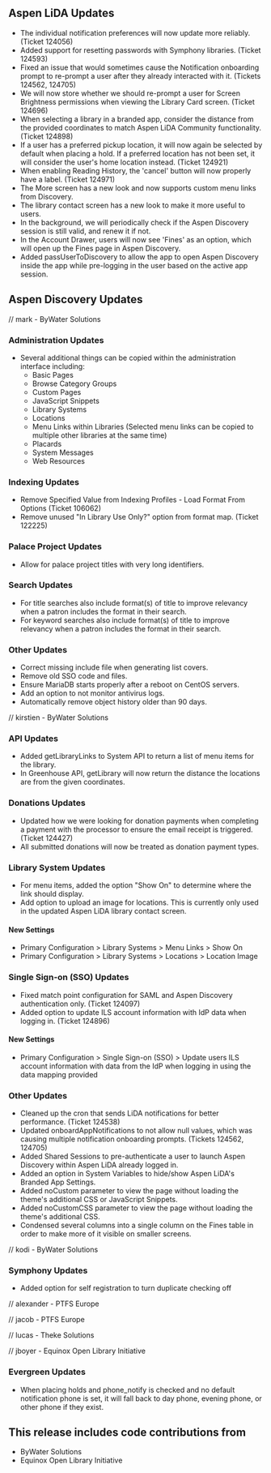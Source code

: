 ## Aspen LiDA Updates
- The individual notification preferences will now update more reliably. (Ticket 124056)
- Added support for resetting passwords with Symphony libraries. (Ticket 124593)
- Fixed an issue that would sometimes cause the Notification onboarding prompt to re-prompt a user after they already interacted with it. (Tickets 124562, 124705)
- We will now store whether we should re-prompt a user for Screen Brightness permissions when viewing the Library Card screen. (Ticket 124696)
- When selecting a library in a branded app, consider the distance from the provided coordinates to match Aspen LiDA Community functionality. (Ticket 124898)
- If a user has a preferred pickup location, it will now again be selected by default when placing a hold. If a preferred location has not been set, it will consider the user's home location instead. (Ticket 124921)
- When enabling Reading History, the 'cancel' button will now properly have a label. (Ticket 124971)
- The More screen has a new look and now supports custom menu links from Discovery.
- The library contact screen has a new look to make it more useful to users.
- In the background, we will periodically check if the Aspen Discovery session is still valid, and renew it if not.
- In the Account Drawer, users will now see 'Fines' as an option, which will open up the Fines page in Aspen Discovery.
- Added passUserToDiscovery to allow the app to open Aspen Discovery inside the app while pre-logging in the user based on the active app session.

## Aspen Discovery Updates
// mark - ByWater Solutions
### Administration Updates
- Several additional things can be copied within the administration interface including:
  - Basic Pages
  - Browse Category Groups
  - Custom Pages
  - JavaScript Snippets
  - Library Systems
  - Locations
  - Menu Links within Libraries (Selected menu links can be copied to multiple other libraries at the same time)
  - Placards
  - System Messages
  - Web Resources

### Indexing Updates
- Remove Specified Value from Indexing Profiles - Load Format From Options (Ticket 106062)
- Remove unused "In Library Use Only?" option from format map. (Ticket 122225)

### Palace Project Updates
- Allow for palace project titles with very long identifiers. 

### Search Updates
- For title searches also include format(s) of title to improve relevancy when a patron includes the format in their search.
- For keyword searches also include format(s) of title to improve relevancy when a patron includes the format in their search.

### Other Updates
- Correct missing include file when generating list covers. 
- Remove old SSO code and files.
- Ensure MariaDB starts properly after a reboot on CentOS servers. 
- Add an option to not monitor antivirus logs.
- Automatically remove object history older than 90 days. 

// kirstien - ByWater Solutions
### API Updates
- Added getLibraryLinks to System API to return a list of menu items for the library.
- In Greenhouse API, getLibrary will now return the distance the locations are from the given coordinates.

### Donations Updates
- Updated how we were looking for donation payments when completing a payment with the processor to ensure the email receipt is triggered. (Ticket 124427)
- All submitted donations will now be treated as donation payment types.

### Library System Updates
- For menu items, added the option "Show On" to determine where the link should display.
- Add option to upload an image for locations. This is currently only used in the updated Aspen LiDA library contact screen.

<div markdown="1" class="settings">

#### New Settings
- Primary Configuration > Library Systems > Menu Links > Show On
- Primary Configuration > Library Systems > Locations > Location Image
</div>

### Single Sign-on (SSO) Updates
- Fixed match point configuration for SAML and Aspen Discovery authentication only. (Ticket 124097)
- Added option to update ILS account information with IdP data when logging in. (Ticket 124896)

<div markdown="1" class="settings">

#### New Settings
- Primary Configuration > Single Sign-on (SSO) > Update users ILS account information with data from the IdP when logging in using the data mapping provided
</div>

### Other Updates
- Cleaned up the cron that sends LiDA notifications for better performance. (Ticket 124538)
- Updated onboardAppNotifications to not allow null values, which was causing multiple notification onboarding prompts. (Tickets 124562, 124705)
- Added Shared Sessions to pre-authenticate a user to launch Aspen Discovery within Aspen LiDA already logged in.
- Added an option in System Variables to hide/show Aspen LiDA's Branded App Settings.
- Added noCustom parameter to view the page without loading the theme's additional CSS or JavaScript Snippets.
- Added noCustomCSS parameter to view the page without loading the theme's additional CSS.
- Condensed several columns into a single column on the Fines table in order to make more of it visible on smaller screens.

// kodi - ByWater Solutions
### Symphony Updates
- Added option for self registration to turn duplicate checking off

// alexander - PTFS Europe

// jacob - PTFS Europe

// lucas - Theke Solutions

// jboyer - Equinox Open Library Initiative
### Evergreen Updates
- When placing holds and phone_notify is checked and no default notification phone is set, it will fall back to day phone, evening phone, or other phone if they exist.


## This release includes code contributions from
- ByWater Solutions
- Equinox Open Library Initiative